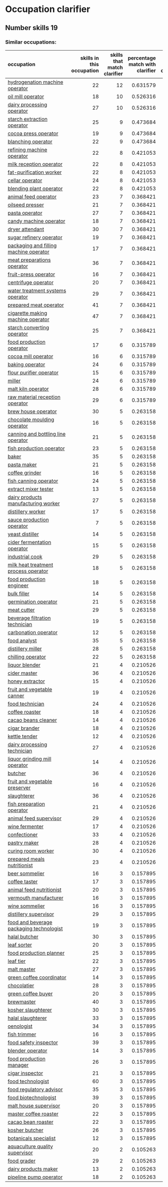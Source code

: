 # Occupation clarifier
## Number skills 19
### Similar occupations:
| occupation                                                                              |   skills in this occupation |   skills that match clarifier |   percentage match with clarifier |   skills not in clarifier |
|:----------------------------------------------------------------------------------------|----------------------------:|------------------------------:|----------------------------------:|--------------------------:|
| [hydrogenation machine operator](hydrogenation_machine_operator.md)                     |                          22 |                            12 |                          0.631579 |                        10 |
| [oil mill operator](oil_mill_operator.md)                                               |                          18 |                            10 |                          0.526316 |                         8 |
| [dairy processing operator](dairy_processing_operator.md)                               |                          27 |                            10 |                          0.526316 |                        17 |
| [starch extraction operator](starch_extraction_operator.md)                             |                          25 |                             9 |                          0.473684 |                        16 |
| [cocoa press operator](cocoa_press_operator.md)                                         |                          19 |                             9 |                          0.473684 |                        10 |
| [blanching operator](blanching_operator.md)                                             |                          22 |                             9 |                          0.473684 |                        13 |
| [refining machine operator](refining_machine_operator.md)                               |                          22 |                             8 |                          0.421053 |                        14 |
| [milk reception operator](milk_reception_operator.md)                                   |                          22 |                             8 |                          0.421053 |                        14 |
| [fat-purification worker](fat-purification_worker.md)                                   |                          22 |                             8 |                          0.421053 |                        14 |
| [cellar operator](cellar_operator.md)                                                   |                          24 |                             8 |                          0.421053 |                        16 |
| [blending plant operator](blending_plant_operator.md)                                   |                          22 |                             8 |                          0.421053 |                        14 |
| [animal feed operator](animal_feed_operator.md)                                         |                          23 |                             7 |                          0.368421 |                        16 |
| [oilseed presser](oilseed_presser.md)                                                   |                          21 |                             7 |                          0.368421 |                        14 |
| [pasta operator](pasta_operator.md)                                                     |                          27 |                             7 |                          0.368421 |                        20 |
| [candy machine operator](candy_machine_operator.md)                                     |                          18 |                             7 |                          0.368421 |                        11 |
| [dryer attendant](dryer_attendant.md)                                                   |                          30 |                             7 |                          0.368421 |                        23 |
| [sugar refinery operator](sugar_refinery_operator.md)                                   |                          19 |                             7 |                          0.368421 |                        12 |
| [packaging and filling machine operator](packaging_and_filling_machine_operator.md)     |                          17 |                             7 |                          0.368421 |                        10 |
| [meat preparations operator](meat_preparations_operator.md)                             |                          36 |                             7 |                          0.368421 |                        29 |
| [fruit-press operator](fruit-press_operator.md)                                         |                          16 |                             7 |                          0.368421 |                         9 |
| [centrifuge operator](centrifuge_operator.md)                                           |                          20 |                             7 |                          0.368421 |                        13 |
| [water treatment systems operator](water_treatment_systems_operator.md)                 |                          29 |                             7 |                          0.368421 |                        22 |
| [prepared meat operator](prepared_meat_operator.md)                                     |                          41 |                             7 |                          0.368421 |                        34 |
| [cigarette making machine operator](cigarette_making_machine_operator.md)               |                          47 |                             7 |                          0.368421 |                        40 |
| [starch converting operator](starch_converting_operator.md)                             |                          25 |                             7 |                          0.368421 |                        18 |
| [food production operator](food_production_operator.md)                                 |                          17 |                             6 |                          0.315789 |                        11 |
| [cocoa mill operator](cocoa_mill_operator.md)                                           |                          16 |                             6 |                          0.315789 |                        10 |
| [baking operator](baking_operator.md)                                                   |                          24 |                             6 |                          0.315789 |                        18 |
| [flour purifier operator](flour_purifier_operator.md)                                   |                          15 |                             6 |                          0.315789 |                         9 |
| [miller](miller.md)                                                                     |                          24 |                             6 |                          0.315789 |                        18 |
| [malt kiln operator](malt_kiln_operator.md)                                             |                          28 |                             6 |                          0.315789 |                        22 |
| [raw material reception operator](raw_material_reception_operator.md)                   |                          29 |                             6 |                          0.315789 |                        23 |
| [brew house operator](brew_house_operator.md)                                           |                          30 |                             5 |                          0.263158 |                        25 |
| [chocolate moulding operator](chocolate_moulding_operator.md)                           |                          16 |                             5 |                          0.263158 |                        11 |
| [canning and bottling line operator](canning_and_bottling_line_operator.md)             |                          21 |                             5 |                          0.263158 |                        16 |
| [fish production operator](fish_production_operator.md)                                 |                          23 |                             5 |                          0.263158 |                        18 |
| [baker](baker.md)                                                                       |                          35 |                             5 |                          0.263158 |                        30 |
| [pasta maker](pasta_maker.md)                                                           |                          21 |                             5 |                          0.263158 |                        16 |
| [coffee grinder](coffee_grinder.md)                                                     |                          16 |                             5 |                          0.263158 |                        11 |
| [fish canning operator](fish_canning_operator.md)                                       |                          24 |                             5 |                          0.263158 |                        19 |
| [extract mixer tester](extract_mixer_tester.md)                                         |                          13 |                             5 |                          0.263158 |                         8 |
| [dairy products manufacturing worker](dairy_products_manufacturing_worker.md)           |                          27 |                             5 |                          0.263158 |                        22 |
| [distillery worker](distillery_worker.md)                                               |                          17 |                             5 |                          0.263158 |                        12 |
| [sauce production operator](sauce_production_operator.md)                               |                           7 |                             5 |                          0.263158 |                         2 |
| [yeast distiller](yeast_distiller.md)                                                   |                          14 |                             5 |                          0.263158 |                         9 |
| [cider fermentation operator](cider_fermentation_operator.md)                           |                          15 |                             5 |                          0.263158 |                        10 |
| [industrial cook](industrial_cook.md)                                                   |                          29 |                             5 |                          0.263158 |                        24 |
| [milk heat treatment process operator](milk_heat_treatment_process_operator.md)         |                          18 |                             5 |                          0.263158 |                        13 |
| [food production engineer](food_production_engineer.md)                                 |                          18 |                             5 |                          0.263158 |                        13 |
| [bulk filler](bulk_filler.md)                                                           |                          14 |                             5 |                          0.263158 |                         9 |
| [germination operator](germination_operator.md)                                         |                          21 |                             5 |                          0.263158 |                        16 |
| [meat cutter](meat_cutter.md)                                                           |                          29 |                             5 |                          0.263158 |                        24 |
| [beverage filtration technician](beverage_filtration_technician.md)                     |                          19 |                             5 |                          0.263158 |                        14 |
| [carbonation operator](carbonation_operator.md)                                         |                          12 |                             5 |                          0.263158 |                         7 |
| [food analyst](food_analyst.md)                                                         |                          35 |                             5 |                          0.263158 |                        30 |
| [distillery miller](distillery_miller.md)                                               |                          28 |                             5 |                          0.263158 |                        23 |
| [chilling operator](chilling_operator.md)                                               |                          22 |                             5 |                          0.263158 |                        17 |
| [liquor blender](liquor_blender.md)                                                     |                          21 |                             4 |                          0.210526 |                        17 |
| [cider master](cider_master.md)                                                         |                          36 |                             4 |                          0.210526 |                        32 |
| [honey extractor](honey_extractor.md)                                                   |                          15 |                             4 |                          0.210526 |                        11 |
| [fruit and vegetable canner](fruit_and_vegetable_canner.md)                             |                          19 |                             4 |                          0.210526 |                        15 |
| [food technician](food_technician.md)                                                   |                          24 |                             4 |                          0.210526 |                        20 |
| [coffee roaster](coffee_roaster.md)                                                     |                          18 |                             4 |                          0.210526 |                        14 |
| [cacao beans cleaner](cacao_beans_cleaner.md)                                           |                          14 |                             4 |                          0.210526 |                        10 |
| [cigar brander](cigar_brander.md)                                                       |                          18 |                             4 |                          0.210526 |                        14 |
| [kettle tender](kettle_tender.md)                                                       |                          12 |                             4 |                          0.210526 |                         8 |
| [dairy processing technician](dairy_processing_technician.md)                           |                          27 |                             4 |                          0.210526 |                        23 |
| [liquor grinding mill operator](liquor_grinding_mill_operator.md)                       |                          14 |                             4 |                          0.210526 |                        10 |
| [butcher](butcher.md)                                                                   |                          36 |                             4 |                          0.210526 |                        32 |
| [fruit and vegetable preserver](fruit_and_vegetable_preserver.md)                       |                          16 |                             4 |                          0.210526 |                        12 |
| [slaughterer](slaughterer.md)                                                           |                          36 |                             4 |                          0.210526 |                        32 |
| [fish preparation operator](fish_preparation_operator.md)                               |                          21 |                             4 |                          0.210526 |                        17 |
| [animal feed supervisor](animal_feed_supervisor.md)                                     |                          29 |                             4 |                          0.210526 |                        25 |
| [wine fermenter](wine_fermenter.md)                                                     |                          17 |                             4 |                          0.210526 |                        13 |
| [confectioner](confectioner.md)                                                         |                          33 |                             4 |                          0.210526 |                        29 |
| [pastry maker](pastry_maker.md)                                                         |                          28 |                             4 |                          0.210526 |                        24 |
| [curing room worker](curing_room_worker.md)                                             |                          30 |                             4 |                          0.210526 |                        26 |
| [prepared meals nutritionist](prepared_meals_nutritionist.md)                           |                          23 |                             4 |                          0.210526 |                        19 |
| [beer sommelier](beer_sommelier.md)                                                     |                          16 |                             3 |                          0.157895 |                        13 |
| [coffee taster](coffee_taster.md)                                                       |                          17 |                             3 |                          0.157895 |                        14 |
| [animal feed nutritionist](animal_feed_nutritionist.md)                                 |                          20 |                             3 |                          0.157895 |                        17 |
| [vermouth manufacturer](vermouth_manufacturer.md)                                       |                          16 |                             3 |                          0.157895 |                        13 |
| [wine sommelier](wine_sommelier.md)                                                     |                          16 |                             3 |                          0.157895 |                        13 |
| [distillery supervisor](distillery_supervisor.md)                                       |                          29 |                             3 |                          0.157895 |                        26 |
| [food and beverage packaging technologist](food_and_beverage_packaging_technologist.md) |                          19 |                             3 |                          0.157895 |                        16 |
| [halal butcher](halal_butcher.md)                                                       |                          30 |                             3 |                          0.157895 |                        27 |
| [leaf sorter](leaf_sorter.md)                                                           |                          20 |                             3 |                          0.157895 |                        17 |
| [food production planner](food_production_planner.md)                                   |                          25 |                             3 |                          0.157895 |                        22 |
| [leaf tier](leaf_tier.md)                                                               |                          22 |                             3 |                          0.157895 |                        19 |
| [malt master](malt_master.md)                                                           |                          27 |                             3 |                          0.157895 |                        24 |
| [green coffee coordinator](green coffee coordinator.md)                                 |                          14 |                             3 |                          0.157895 |                        11 |
| [chocolatier](chocolatier.md)                                                           |                          28 |                             3 |                          0.157895 |                        25 |
| [green coffee buyer](green_coffee_buyer.md)                                             |                          20 |                             3 |                          0.157895 |                        17 |
| [brewmaster](brewmaster.md)                                                             |                          40 |                             3 |                          0.157895 |                        37 |
| [kosher slaughterer](kosher_slaughterer.md)                                             |                          30 |                             3 |                          0.157895 |                        27 |
| [halal slaughterer](halal_slaughterer.md)                                               |                          33 |                             3 |                          0.157895 |                        30 |
| [oenologist](oenologist.md)                                                             |                          34 |                             3 |                          0.157895 |                        31 |
| [fish trimmer](fish_trimmer.md)                                                         |                          16 |                             3 |                          0.157895 |                        13 |
| [food safety inspector](food_safety_inspector.md)                                       |                          39 |                             3 |                          0.157895 |                        36 |
| [blender operator](blender_operator.md)                                                 |                          14 |                             3 |                          0.157895 |                        11 |
| [food production manager](food_production_manager.md)                                   |                          26 |                             3 |                          0.157895 |                        23 |
| [cigar inspector](cigar_inspector.md)                                                   |                          21 |                             3 |                          0.157895 |                        18 |
| [food technologist](food_technologist.md)                                               |                          60 |                             3 |                          0.157895 |                        57 |
| [food regulatory advisor](food_regulatory_advisor.md)                                   |                          35 |                             3 |                          0.157895 |                        32 |
| [food biotechnologist](food_biotechnologist.md)                                         |                          39 |                             3 |                          0.157895 |                        36 |
| [malt house supervisor](malt_house_supervisor.md)                                       |                          20 |                             3 |                          0.157895 |                        17 |
| [master coffee roaster](master_coffee_roaster.md)                                       |                          22 |                             3 |                          0.157895 |                        19 |
| [cacao bean roaster](cacao_bean_roaster.md)                                             |                          22 |                             3 |                          0.157895 |                        19 |
| [kosher butcher](kosher_butcher.md)                                                     |                          26 |                             3 |                          0.157895 |                        23 |
| [botanicals specialist](botanicals_specialist.md)                                       |                          12 |                             3 |                          0.157895 |                         9 |
| [aquaculture quality supervisor](aquaculture_quality_supervisor.md)                     |                          20 |                             2 |                          0.105263 |                        18 |
| [food grader](food_grader.md)                                                           |                          29 |                             2 |                          0.105263 |                        27 |
| [dairy products maker](dairy_products_maker.md)                                         |                          13 |                             2 |                          0.105263 |                        11 |
| [pipeline pump operator](pipeline_pump_operator.md)                                     |                          18 |                             2 |                          0.105263 |                        16 |

